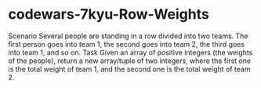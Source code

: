 # codewars-7kyu-Row-Weights
Scenario Several people are standing in a row divided into two teams. The first person goes into team 1, the second goes into team 2, the third goes into team 1, and so on.  Task Given an array of positive integers (the weights of the people), return a new array/tuple of two integers, where the first one is the total weight of team 1, and the second one is the total weight of team 2.

